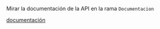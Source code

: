 Mirar la documentación de la API en la rama `Documentacion`

[documentación](https://github.com/itsmarcsk/KenpoApi/tree/Documentacion/Writerside/topics)
